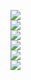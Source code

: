 ![](https://github.com/yaim0425/zzzYAIM0425-0100-sort-items/raw/main/Doc/pyanodon/(1).png)  
![](https://github.com/yaim0425/zzzYAIM0425-0100-sort-items/raw/main/Doc/pyanodon/(2).png)  
![](https://github.com/yaim0425/zzzYAIM0425-0100-sort-items/raw/main/Doc/pyanodon/(3).png)  
![](https://github.com/yaim0425/zzzYAIM0425-0100-sort-items/raw/main/Doc/pyanodon/(4).png)  
![](https://github.com/yaim0425/zzzYAIM0425-0100-sort-items/raw/main/Doc/pyanodon/(5).png)  
![](https://github.com/yaim0425/zzzYAIM0425-0100-sort-items/raw/main/Doc/pyanodon/(6).png)  
